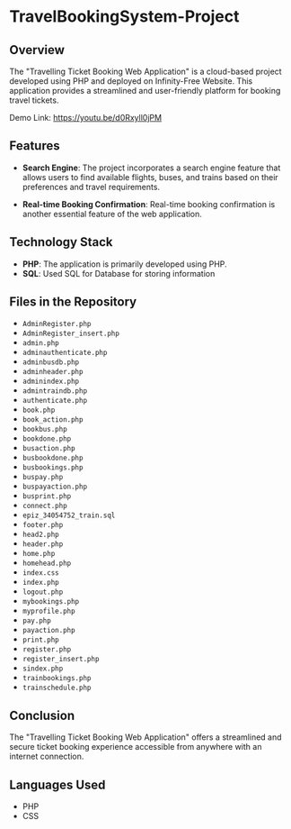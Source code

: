# TravelBookingSystem-Project

## Overview

The "Travelling Ticket Booking Web Application" is a cloud-based project developed using PHP and deployed on Infinity-Free Website. This application provides a streamlined and user-friendly platform for booking travel tickets.

Demo Link: https://youtu.be/d0Rxyll0jPM

## Features

- **Search Engine**: The project incorporates a search engine feature that allows users to find available flights, buses, and trains based on their preferences and travel requirements.

- **Real-time Booking Confirmation**: Real-time booking confirmation is another essential feature of the web application. 


## Technology Stack

- **PHP**: The application is primarily developed using PHP.
- **SQL**: Used SQL for Database for storing information

## Files in the Repository

- `AdminRegister.php`
- `AdminRegister_insert.php`
- `admin.php`
- `adminauthenticate.php`
- `adminbusdb.php`
- `adminheader.php`
- `adminindex.php`
- `admintraindb.php`
- `authenticate.php`
- `book.php`
- `book_action.php`
- `bookbus.php`
- `bookdone.php`
- `busaction.php`
- `busbookdone.php`
- `busbookings.php`
- `buspay.php`
- `buspayaction.php`
- `busprint.php`
- `connect.php`
- `epiz_34054752_train.sql`
- `footer.php`
- `head2.php`
- `header.php`
- `home.php`
- `homehead.php`
- `index.css`
- `index.php`
- `logout.php`
- `mybookings.php`
- `myprofile.php`
- `pay.php`
- `payaction.php`
- `print.php`
- `register.php`
- `register_insert.php`
- `sindex.php`
- `trainbookings.php`
- `trainschedule.php`

## Conclusion

The "Travelling Ticket Booking Web Application" offers a streamlined and secure ticket booking experience accessible from anywhere with an internet connection.

## Languages Used

- PHP
- CSS
